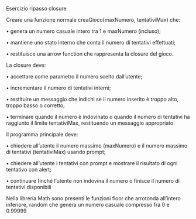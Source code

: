 Esercizio ripasso closure

Creare una funzione normale creaGioco(maxNumero, tentativiMax) che:

• genera un numero casuale intero tra 1 e maxNumero (incluso);

• mantiene uno stato interno che conta il numero di tentativi effettuati;

• restituisce una arrow function che rappresenta la closure del gioco.

La closure deve:

• accettare come parametro il numero scelto dall’utente;

• incrementare il numero di tentativi interni;

• restituire un messaggio che indichi se il numero inserito è troppo alto, troppo
basso o corretto;

• terminare quando il numero è indovinato o quando il numero di tentativi ha
raggiunto il limite tentativiMax, restituendo un messaggio appropriato.

Il programma principale deve:

• chiedere all’utente il numero massimo (maxNumero) e il numero massimo
di tentativi (tentativiMax) usando prompt;

• chiedere all’utente i tentativi con prompt e mostrare il risultato di ogni
tentativo con alert;

• continuare finché l’utente non indovina il numero o finisce il numero di
tentativi disponibili


Nella libreria Math sono presenti le funzioni
floor che arrotonda all’intero inferiore,
random che genera un numero casuale compresso fra 0 e 0.99999
